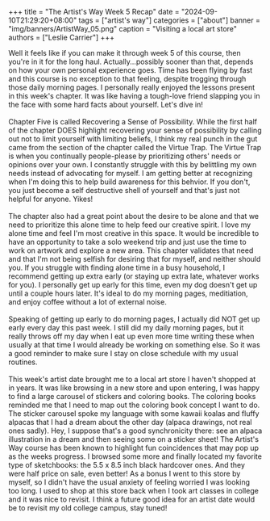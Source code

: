 +++
title = "The Artist's Way Week 5 Recap"
date = "2024-09-10T21:29:20+08:00"
tags = ["artist's way"]
categories = ["about"]
banner = "img/banners/ArtistWay_05.png"
caption = "Visiting a local art store"
authors = ["Leslie Carrier"]
+++

Well it feels like if you can make it through week 5 of this course, then you're in it for the long haul. Actually...possibly sooner than that, depends on how your own personal experience goes. Time has been flying by fast and this course is no exception to that feeling, despite trogging through those daily morning pages. I personally really enjoyed the lessons present in this week's chapter. It was like having a tough-love friend slapping you in the face with some hard facts about yourself. Let's dive in!
<br><br>
Chapter Five is called Recovering a Sense of Possibility. While the first half of the chapter DOES highlight recovering your sense of possibility by calling out not to limit yourself with limiting beliefs, I think my real punch in the gut came from the section of the chapter called the Virtue Trap. The Virtue Trap is when you continually people-please by prioritizing others' needs or opinions over your own. I constantly struggle with this by belittling my own needs instead of advocating for myself. I am getting better at recognizing when I'm doing this to help build awareness for this behvior. If you don't, you just become a self destructive shell of yourself and that's just not helpful for anyone. Yikes!
<br><br>The chapter also had a great point about the desire to be alone and that we need to prioritize this alone time to help feed our creative spirit. I love my alone time and feel I'm most creative in this space. It would be incredible to have an opportunity to take a solo weekend trip and just use the time to work on artwork and explore a new area. This chapter validates that need and that I'm not being selfish for desiring that for myself, and neither should you. If you struggle with finding alone time in a busy household, I recommend getting up extra early (or staying up extra late, whatever works for you). I personally get up early for this time, even my dog doesn't get up until a couple hours later. It's ideal to do my morning pages, meditiation, and enjoy coffee without a lot of external noise.
<br><br>
Speaking of getting up early to do morning pages, I actually did NOT get up early every day this past week. I still did my daily morning pages, but it really throws off my day when I eat up even more time writing these when usually at that time I would already be working on something else. So it was a good reminder to make sure I stay on close schedule with my usual routines. 
<br><br>
This week's artist date brought me to a local art store I haven't shopped at in years. It was like browsing in a new store and upon entering, I was happy to find a large carousel of stickers and coloring books. The coloring books reminded me that I need to map out the coloring book concept I want to do. The sticker carousel spoke my language with some kawaii koalas and fluffy alpacas that I had a dream about the other day (alpaca drawings, not real ones sadly). Hey, I suppose that's a good synchronicity there: see an alpaca illustration in a dream and then seeing some on a sticker sheet! The Artist's Way course has been known to highlight fun coincidences that may pop up as the weeks progress. I browsed some more and finally located my favorite type of sketchbooks: the 5.5 x 8.5 inch black hardcover ones. And they were half price on sale, even better! As a bonus I went to this store by myself, so I didn't have the usual anxiety of feeling worried I was looking too long. I used to shop at this store back when I took art classes in college and it was nice to revisit. I think a future good idea for an artist date would be to revisit my old college campus, stay tuned!